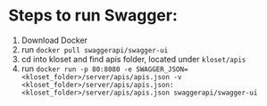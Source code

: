 # Steps to run Swagger:
1. Download Docker
2. run `docker pull swaggerapi/swagger-ui`
3. cd into kloset and find apis folder, located under `kloset/apis`
4. run `docker run -p 80:8080 -e SWAGGER_JSON=<kloset_folder>/server/apis/apis.json -v <kloset_folder>/server/apis/apis.json:<kloset_folder>/server/apis/apis.json swaggerapi/swagger-ui`
